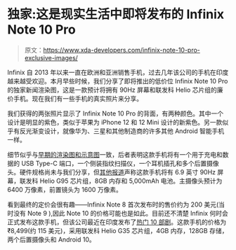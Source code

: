 # 独家:这是现实生活中即将发布的 Infinix Note 10 Pro

> 原文：<https://www.xda-developers.com/infinix-note-10-pro-exclusive-images/>

Infinix 自 2013 年以来一直在欧洲和亚洲销售手机，过去几年该公司的手机在印度越来越受欢迎。本月早些时候，我们分享了即将推出的低价位 Infinix Note 10 Pro 的独家新闻渲染图，这是一款预计将拥有 90Hz 屏幕和联发科 Helio 芯片组的廉价手机。现在我们有一些手机的真实照片来分享。

我们获得的两张照片显示了 Infinix Note 10 Pro 的背面，有两种颜色。其中一个设计是明显的紫色，类似于苹果为 iPhone 12 和 12 Mini 设计的新紫色。另一款似乎有反光渐变设计，就像华为、三星和其他制造商的许多其他 Android 智能手机一样。

细节似乎与[早期的渲染图和示意图](https://www.xda-developers.com/exclusive-infinix-note-10-pro/)一致，后者表明这款手机将有一个用于充电和数据的 USB Type-C 端口，一个侧装指纹扫描仪，一个耳机插孔和多个后置摄像头。硬件规格尚未与我们分享，但[其他报道](https://www.gizmochina.com/2021/03/27/380337-infinix-note-10-pro-key-specs-features-retail-box-leak/)声称这款手机将有 6.9 英寸 90Hz 屏幕，联发科 Helio G95 芯片组，8GB 内存和 5,000mAh 电池。主摄像头预计为 6400 万像素，前置镜头为 1600 万像素。

看到最终的定价会很有趣——Infinix Note 8 首次发布时的售价约为 200 美元(当时没有 Note 9 ),因此 Note 10 的价格可能也是如此。目前还不清楚 Infinix 何时会正式发布这款手机，但该公司最近在印度发布了[热门 10 部剧](https://www.flipkart.com/infinix-hot-10-play-aegean-blue-64-gb/p/itm1f660c8716944)。这款手机的价格为₹8,499(约 115 美元)，采用联发科 Helio G35 芯片组，4GB 内存，128GB 存储，两个后置摄像头和 Android 10。